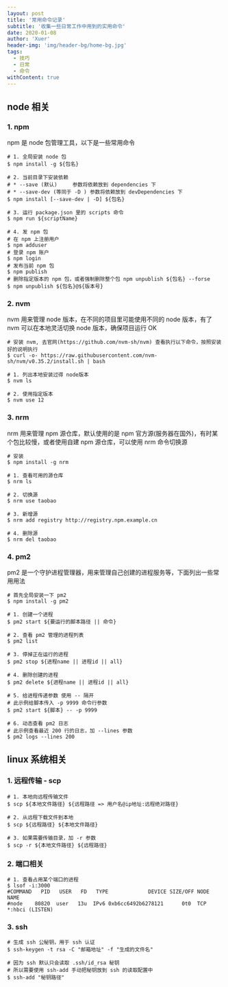 ```yaml
---
layout: post
title: '常用命令记录'
subtitle: '收集一些日常工作中用到的实用命令'
date: 2020-01-08
author: 'Xuer'
header-img: 'img/header-bg/home-bg.jpg'
tags:
  - 技巧
  - 日常
  - 命令
withContent: true
---
```


## node 相关

### 1. npm

npm 是 node 包管理工具，以下是一些常用命令

```shell
# 1. 全局安装 node 包
$ npm install -g ${包名}

# 2. 当前目录下安装依赖
# * --save (默认)     参数将依赖放到 dependencies 下
# * --save-dev (等同于 -D ) 参数将依赖放到 devDependencies 下
$ npm install [--save-dev | -D] ${包名}

# 3. 运行 package.json 里的 scripts 命令
$ npm run ${scriptName}

# 4. 发 npm 包
# 在 npm 上注册用户
$ npm adduser
# 登录 npm 账户
$ npm login
# 发布当前 npm 包
$ npm publish
# 删除指定版本的 npm 包，或者强制删除整个包 npm unpublish ${包名} --forse
$ npm unpublish ${包名}@${版本号}
```

### 2. nvm

nvm 用来管理 node 版本，在不同的项目里可能使用不同的 node 版本，有了 nvm 可以在本地灵活切换 node 版本，确保项目运行 OK

```shell
# 安装 nvm, 去官网(https://github.com/nvm-sh/nvm) 查看执行以下命令，按照安装好的说明执行
$ curl -o- https://raw.githubusercontent.com/nvm-sh/nvm/v0.35.2/install.sh | bash

# 1. 列出本地安装过得 node版本
$ nvm ls

# 2. 使用指定版本
$ nvm use 12
```

### 3. nrm

nrm 用来管理 npm 源仓库，默认使用的是 npm 官方源(服务器在国外)，有时某个包比较慢，或者使用自建 npm 源仓库，可以使用 nrm 命令切换源

```shell
# 安装
$ npm install -g nrm

# 1. 查看可用的源仓库
$ nrm ls

# 2. 切换源
$ nrm use taobao

# 3. 新增源
$ nrm add registry http://registry.npm.example.cn

# 4. 删除源
$ nrm del taobao
```

### 4. pm2

pm2 是一个守护进程管理器，用来管理自己创建的进程服务等，下面列出一些常用用法

```shell
# 首先全局安装一下 pm2
$ npm install -g pm2

# 1. 创建一个进程
$ pm2 start ${要运行的脚本路径 || 命令}

# 2. 查看 pm2 管理的进程列表
$ pm2 list

# 3. 停掉正在运行的进程
$ pm2 stop ${进程name || 进程id || all}

# 4. 删除创建的进程
$ pm2 delete ${进程name || 进程id || all}

# 5. 给进程传递参数 使用 -- 隔开
# 此示例给脚本传入 -p 9999 命令行参数
$ pm2 start ${脚本} -- -p 9999

# 6. 动态查看 pm2 日志
# 此示例查看最近 200 行的日志，加 --lines 参数
$ pm2 logs --lines 200
```

## linux 系统相关

### 1. 远程传输 - scp

```shell
# 1. 本地向远程传输文件
$ scp ${本地文件路径} ${远程路径 => 用户名@ip地址:远程绝对路径}

# 2. 从远程下载文件到本地
$ scp ${远程路径} ${本地文件路径}

# 3. 如果需要传输目录，加 -r 参数
$ scp -r ${本地文件路径} ${远程路径}
```

### 2. 端口相关

```shell
# 1. 查看占用某个端口的进程
$ lsof -i:3000
#COMMAND   PID   USER   FD   TYPE             DEVICE SIZE/OFF NODE NAME
#node    80820  user   13u  IPv6 0xb6cc6492b6278121      0t0  TCP *:hbci (LISTEN)
```

### 3. ssh

```shell
# 生成 ssh 公秘钥，用于 ssh 认证
$ ssh-keygen -t rsa -C "邮箱地址" -f "生成的文件名"

# 因为 ssh 默认只会读取 .ssh/id_rsa 秘钥
# 所以需要使用 ssh-add 手动把秘钥放到 ssh 的读取配置中
$ ssh-add "秘钥路径"
```
